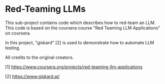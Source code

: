 # Red-Teaming LLMs
This sub-project contains code which describes how to red-team an LLM. This code is based on 
the coursera course "Red Teaming LLM Applications" on coursera.

In this project, "giskard" [2] is used to demonstrate how to automate LLM testing.

All credits to the original creators.

[1] https://www.coursera.org/projects/red-teaming-llm-applications

[2] https://www.giskard.ai/